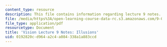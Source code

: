 ```yaml
---
content_type: resource
description: This file contains information regarding lecture 9 notes.
file: /media/https%3A/open-learning-course-data-rc.s3.amazonaws.com/9-04-sensory-systems-fall-2013/0192820cd964a2c4a084338a1a883ccd_MIT9_04F13_Vis9.pdf
file_type: application/pdf
resourcetype: Document
title: 'Vision Lecture 9 Notes: Illusions'
uid: 0192820c-d964-a2c4-a084-338a1a883ccd
---
```


